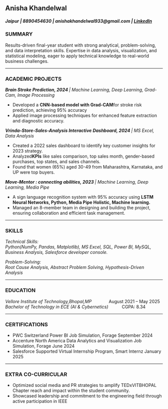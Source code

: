 <H2><b>Anisha Khandelwal</b></H2>
<H5>Jaipur | 8890454630 | anishakhandelwal933@gmail.com | <a href="https://www.linkedin.com/in/anishak03/" target="_blank">LinkedIn</a> </H5>
<h3><b>SUMMARY</b></h3>
Results-driven final-year student with strong analytical, problem-solving, and data interpretation skills. Expertise in data analysis, visualization, and statistical modeling, eager to apply technical knowledge to real-world business challenges.
<hr>
<h3> <b> ACADEMIC PROJECTS </b></h3>
<p><i><b>Brain Stroke Prediction,       2024 </b>| Machine Learning, Deep Learning, Grad-Cam, Image Processing </i>
 <ul>
<li>Developed a <b>CNN-based model with Grad-CAM</b>for stroke risk prediction, achieving 95% accuracy
</li>
<li> Applied image processing techniques for enhanced feature extraction and diagnostic accuracy.</li>
 </ul></p>


<p><i><b>Vrinda-Store-Sales-Analysis Interactive Dashboard,    2024 </b>| MS Excel, Data Analysis                                                                      </i>
 <ul>
<li>Created a 2022 sales dashboard to identify key customer insights for 2023 strategy.
</li>
 <li>Analyzed<b>KPIs</b> like sales comparison, top sales month, gender-based purchases, top states, and sales channels.
</li>
<li>	Found that women (65%) aged 30-49 from Maharashtra, Karnataka, and UP were top buyers.</li>
 </ul></p>


<p><i><b>Move-Mentor : connecting abilities,    2023 </b>| Machine Learning, Deep Learning, Media Pipe </i> 
 <ul> 
<li>A sign language recognition system with 95% accuracy using <b>LSTM Neural Networks, Python, Media Pipe Holistic, Machine learning.</b>
</li>
<li>Managed an 8-member team in designing and building the project, ensuring collaboration and efficient task management.</li>
  </ul>
  </p>
<hr>
<h3> <b>SKILLS</b></h3>
<p><i> Technical Skills:<br> Python(NumPy, Pandas, Matplotlib), MS Excel, SQL, Power BI, MySQL, Business Analysis, Salesforce developer 
console.</i></p>
<p><i>Problem-Solving:<br> Root Cause Analysis, Abstract Problem Solving, Hypothesis-Driven Analysis</i></p>
<hr>
<h3><b>EDUCATION </b></h3>
<p><i>Vellore Institute of Technology,Bhopal,MP</i> &nbsp;&nbsp;&nbsp;&nbsp;&nbsp;&nbsp;&nbsp;&nbsp;&nbsp;&nbsp;&nbsp;&nbsp; 
    August  2021 – May 2025<br>
<i>Bachelor of Technology in ECE (AI & Cybernetics)</i> &nbsp;&nbsp;&nbsp;&nbsp;&nbsp;&nbsp;&nbsp;&nbsp;&nbsp; CGPA: 8.34</p>

<hr>
<h3><b>CERTIFICATIONS</b></h3><p>
<ul>
 <li>PWC Switzerland Power BI Job Simulation, Forage September 2024</li>
<li>Accenture North America Data Analytics and Visualization Job Simulation, Forage June 2024</li> 
<li>Salesforce Supported Virtual Internship Program, Smart Internz January 2025</li>
</ul></p>
<hr>
<h3><b>EXTRA CO-CURRICULAR </b></h3>
<ul>
<li>Optimized social media and PR strategies to amplify TEDxVITBHOPAL Chapter reach and impact within the student 
community.</li>
<li>Showcased leadership and commitment to the engineering field through active participation in IEEE</li>
</ul>
